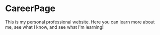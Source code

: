 # CareerPage
This is my personal professional website. Here you can learn more about me, see what I know, and see what I'm learning!
